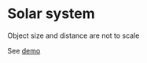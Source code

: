 # Solar system

Object size and distance are not to scale

See [demo](https://zaratam.github.io/solar-system/)
